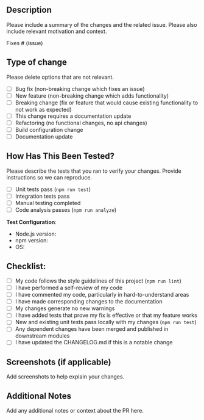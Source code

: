 ## Description

Please include a summary of the changes and the related issue. Please also include relevant motivation and context.

Fixes # (issue)

## Type of change

Please delete options that are not relevant.

- [ ] Bug fix (non-breaking change which fixes an issue)
- [ ] New feature (non-breaking change which adds functionality)
- [ ] Breaking change (fix or feature that would cause existing functionality to not work as expected)
- [ ] This change requires a documentation update
- [ ] Refactoring (no functional changes, no api changes)
- [ ] Build configuration change
- [ ] Documentation update

## How Has This Been Tested?

Please describe the tests that you ran to verify your changes. Provide instructions so we can reproduce.

- [ ] Unit tests pass (`npm run test`)
- [ ] Integration tests pass
- [ ] Manual testing completed
- [ ] Code analysis passes (`npm run analyze`)

**Test Configuration**:
- Node.js version:
- npm version:
- OS:

## Checklist:

- [ ] My code follows the style guidelines of this project (`npm run lint`)
- [ ] I have performed a self-review of my code
- [ ] I have commented my code, particularly in hard-to-understand areas
- [ ] I have made corresponding changes to the documentation
- [ ] My changes generate no new warnings
- [ ] I have added tests that prove my fix is effective or that my feature works
- [ ] New and existing unit tests pass locally with my changes (`npm run test`)
- [ ] Any dependent changes have been merged and published in downstream modules
- [ ] I have updated the CHANGELOG.md if this is a notable change

## Screenshots (if applicable)

Add screenshots to help explain your changes.

## Additional Notes

Add any additional notes or context about the PR here.
